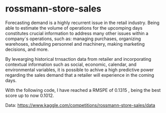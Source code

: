 # rossmann-store-sales

Forecasting demand is a highly recurrent issue in the retail industry. Being able to estimate the volume of operations for the upcomping days constitutes crucial information to address many other issues within a company´s operations, such as: managing purchases, organizing warehoses, sheduling personnel and machinery, making marketing decisions, and more. 

By levearging historical trnsaction data from retailer and incorporating contextual information such as social, economic, calendar, and environmental variables, it is possible to achive a high predictive power regarding the sales demand that a retailer will experience in the coming days.

With the following code, I have reached a RMSPE of 0.1315 , being the best score up to now 0.1012.

Data: https://www.kaggle.com/competitions/rossmann-store-sales/data
